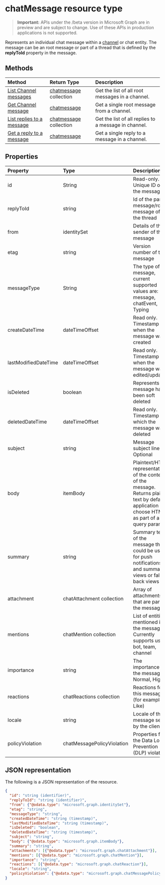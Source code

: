 # chatMessage resource type

> **Important:** APIs under the /beta version in Microsoft Graph are in preview and are subject to change. Use of these APIs in production applications is not supported.

Represents an individual chat message within a [channel](channel.md) or chat entity. The message can be an root message or part of a thread that is defined by the **replyToId** property in the message.

## Methods

| Method       | Return Type  |Description|
|:---------------|:--------|:----------|
|[List Channel messages](../api/channel_list_messages.md) | [chatmessage](chatmessage.md) collection | Get the list of all root messages in a channel.|
|[Get Channel message](../api/channel_get_message.md) | [chatmessage](chatmessage.md) | Get a single root message from a channel.|
|[List replies to a message](../api/channel_list_messagereplies.md) | [chatmessage](chatmessage.md) collection| Get the list of all replies to a message in channel.|
|[Get a reply to a message](../api/channel_get_messagereply.md) | [chatmessage](chatmessage.md)| Get a single reply to a message in a channel.|

## Properties
| Property	   | Type	|Description|
|:---------------|:--------|:----------|
|id|String| Read-only. Unique ID of the message.|
|replyToId| string | Id of the parent message/root message of the thread |
|from|identitySet| Details of the sender of the message|
|etag| string | Version number of the message |
|messageType|String|The type of message, current supported values are: message, chatEvent, Typing|
|createDateTime|dateTimeOffset|Read only. Timestamp of when the message was created|
|lastModifiedDateTime|dateTimeOffset|Read only. Timestamp of when the message was edited/updated|
|isDeleted|boolean|Represents if a message has been soft deleted|
|deletedDateTime|dateTimeOffset|Read only. Timestamp at which the message was deleted |
|subject|string|Message subject line. Optional|
|body|itemBody|Plaintext/HTML representation of the content of the message. Returns plain text by default, application can choose HTML as part of a query param|
|summary|string|Summary text of the message that could be used for push notifications and summary views or fall back views|
|attachment|chatAttachment collection| Array of attachments that are part of the message|
|mentions|chatMention collection| List of entities mentioned in the message. Currently supports user, bot, team, channel|
|importance| string | The importance of the message: Normal, High|
|reactions| chatReactions collection | Reactions for this message (for example, Like)|
|locale|string|Locale of the message set by the client|
|policyViolation|chatMessagePolicyViolation|Properties for the Data Loss Prevention (DLP) violation|

## JSON representation

The following is a JSON representation of the resource.

<!-- {
  "blockType": "resource",
  "optionalProperties": [
    "isDeleted",
    "deletedDateTime",
    "attachments",
    "importance",
    "reactions",
    "mentions",
    "subject",
    "summary"
  ],
  "keyProperty": "id",
  "@odata.type": "microsoft.graph.chatMessage"
}-->

```json
{
  "id": "string (identifier)",
  "replyToId": "string (identifier)",
  "from": {"@odata.type": "microsoft.graph.identitySet"},
  "etag": "string",
  "messageType": "string",
  "createdDateTime": "string (timestamp)",
  "lastModifiedDateTime": "string (timestamp)",
  "isDeleted": "boolean",
  "deletedDateTime": "string (timestamp)",
  "subject": "string",
  "body": {"@odata.type": "microsoft.graph.itemBody"},
  "summary": "string",
  "attachments": [{"@odata.type": "microsoft.graph.chatAttachment"}],
  "mentions": [{"@odata.type": "microsoft.graph.chatMention"}],
  "importance": "string",
  "reactions": [{"@odata.type": "microsoft.graph.chatReaction"}],
  "locale": "string",
  "policyViolation": {"@odata.type": "microsoft.graph.chatMessagePolicyViolation"}
}

```

<!-- uuid: 8fcb5dbc-d5aa-4681-8e31-b001d5168d79
2015-10-25 14:57:30 UTC -->
<!-- {
  "type": "#page.annotation",
  "description": "chat message resource",
  "keywords": "",
  "section": "documentation",
  "tocPath": ""
}-->
